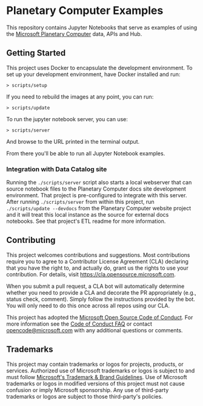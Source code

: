 # Planetary Computer Examples

This repository contains Jupyter Notebooks that serve as examples of using the [Microsoft Planetary Computer](https://planetarycomputer.microsoft.com) data, APIs and Hub.

## Getting Started

This project uses Docker to encapsulate the development environment. To set up your development
environment, have Docker installed and run:

```
> scripts/setup
```

If you need to rebuild the images at any point, you
can run:

```
> scripts/update
```

To run the jupyter notebook server, you can use:

```
> scripts/server
```

And browse to the URL printed in the terminal output.

From there you'll be able to run all Jupyter Notebook examples.

### Integration with Data Catalog site

Running the `./scripts/server` script also starts a local webserver that can
source notebook files to the Planetary Computer docs site development
environment. That project is pre-configured to integrate with this server.
After running `./scripts/server` from within this project, run
`./scripts/update --devdocs` from the Planetary Computer website project and
it will treat this local instance as the source for external docs notebooks.
See that project's ETL readme for more information.

## Contributing

This project welcomes contributions and suggestions.  Most contributions require you to agree to a
Contributor License Agreement (CLA) declaring that you have the right to, and actually do, grant us
the rights to use your contribution. For details, visit https://cla.opensource.microsoft.com.

When you submit a pull request, a CLA bot will automatically determine whether you need to provide
a CLA and decorate the PR appropriately (e.g., status check, comment). Simply follow the instructions
provided by the bot. You will only need to do this once across all repos using our CLA.

This project has adopted the [Microsoft Open Source Code of Conduct](https://opensource.microsoft.com/codeofconduct/).
For more information see the [Code of Conduct FAQ](https://opensource.microsoft.com/codeofconduct/faq/) or
contact [opencode@microsoft.com](mailto:opencode@microsoft.com) with any additional questions or comments.

## Trademarks

This project may contain trademarks or logos for projects, products, or services. Authorized use of Microsoft
trademarks or logos is subject to and must follow
[Microsoft's Trademark & Brand Guidelines](https://www.microsoft.com/en-us/legal/intellectualproperty/trademarks/usage/general).
Use of Microsoft trademarks or logos in modified versions of this project must not cause confusion or imply Microsoft sponsorship.
Any use of third-party trademarks or logos are subject to those third-party's policies.
